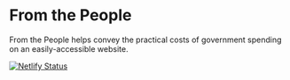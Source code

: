 # From the People

From the People helps convey the practical costs of government spending on an easily-accessible website.

[![Netlify Status](https://api.netlify.com/api/v1/badges/d2846187-bd7b-4993-a115-5a3627e47ca1/deploy-status)](https://app.netlify.com/sites/fromthepeople/deploys)
